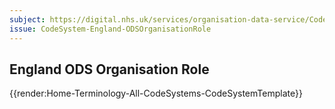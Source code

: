 ```yaml
---
subject: https://digital.nhs.uk/services/organisation-data-service/CodeSystem/ODSOrganisationRole
issue: CodeSystem-England-ODSOrganisationRole
---
```

## England ODS Organisation Role


{{render:Home-Terminology-All-CodeSystems-CodeSystemTemplate}}
